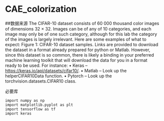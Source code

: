 # CAE_colorization
##数据来源
The CIFAR-10 dataset consists of 60 000 thousand color images of dimensions 32 × 32. Images can be of any of 10 categories, and each image may only be of one such category, although for this lab the category of the images is largely irrelevant. Here are some examples of what to expect:
Figure 1: CIFAR-10 dataset samples.
Links are provided to download the dataset in a format already prepared for python or Matlab. However, since this dataset is so common, there is likely a binding in your preferred machine learning toolkit that will download the data for you in a format ready to be used. For instance:
• Keras – https://keras.io/api/datasets/cifar10/.
• Matlab – Look up the helperCIFAR10Data function.
• Pytorch – Look up the torchvision.datasets.CIFAR10 class.

必要库
```
import numpy as np
import matplotlib.pyplot as plt
import tensorflow as tf
import keras
```
